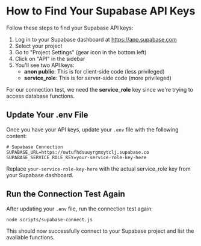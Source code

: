 # How to Find Your Supabase API Keys

Follow these steps to find your Supabase API keys:

1. Log in to your Supabase dashboard at https://app.supabase.com
2. Select your project
3. Go to "Project Settings" (gear icon in the bottom left)
4. Click on "API" in the sidebar
5. You'll see two API keys:
   - **anon public**: This is for client-side code (less privileged)
   - **service_role**: This is for server-side code (more privileged)

For our connection test, we need the **service_role** key since we're trying to access database functions.

## Update Your .env File

Once you have your API keys, update your `.env` file with the following content:

```
# Supabase Connection
SUPABASE_URL=https://owtufhdsuuyrgmxytclj.supabase.co
SUPABASE_SERVICE_ROLE_KEY=your-service-role-key-here
```

Replace `your-service-role-key-here` with the actual service_role key from your Supabase dashboard.

## Run the Connection Test Again

After updating your `.env` file, run the connection test again:

```
node scripts/supabase-connect.js
```

This should now successfully connect to your Supabase project and list the available functions. 